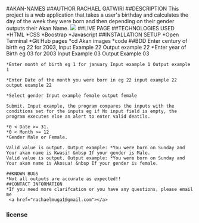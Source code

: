 #AKAN-NAMES
##AUTHOR
RACHAEL GATWIRI
##DESCRIPTION
This project is a web application that takes a user's birthday and calculates the day of the week they were born and then depending on their gender outputs their Akan Name.
<img src="AKAN.png">
##LIVE PAGE
<a href="https://github.com/rachael-gatwiri/rachael-gatwiri.git"></a>
##TECHNOLOGIES USED
*HTML
*CSS
*Boostrap
*Javascript
##INSTALLATION SETUP
*Open Terminal
*Git Hub pages
*cd Akan images
*code
##BDD
Enter century of birth eg 22 for 2003, Input Example 22 Output example 22
    *Enter year of Birth eg 03 for 2003 Input Example 03 Output Example 03

    *Enter month of birth eg 1 for january Input example 1 Output example 1

    *Enter Date of the month you were born in eg 22 input example 22 output example 22

    *Select gender Input example female output female
    
    Submit. Input example, the program compares the inputs with the conditions set for the inputs eg if No input field is empty, the program executes else an alert to enter valid deatils.

    *0 < Date >= 31.
    *0 < Month >= 12
    *Gender Male or Female.

    Valid value is output. Output example: *You were born on Sunday and Your akan name is Kwasi! &nbsp If your gender is Male.
    Valid value is output. Output example: *You were born on Sunday and Your akan name is Akosua! &nbsp If your gender is female.

    ##KNOWN BUGS
    *Not all outputs are accurate as expected!!
    ##CONTACT INFORMATION
    *If you need more clarifcation or you have any questions, please email me
     <a href="rachaelmuga1@gmail.com"></a>
### license


